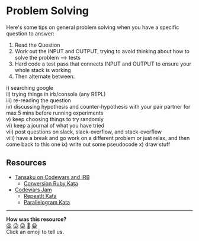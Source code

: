 Problem Solving
==============

Here's some tips on general problem solving when you have a specific question to answer:

1. Read the Question
2. Work out the INPUT and OUTPUT, trying to avoid thinking about how to solve the problem --> tests
3. Hard code a test pass that connects INPUT and OUTPUT to ensure your whole stack is working
4. Then alternate between:

  i) searching google  
  ii) trying things in irb/console (any REPL)  
  iii) re-reading the question  
  iv) discussing hypothesis and counter-hypothesis with your pair partner for max 5 mins before running experiments  
  v) keep choosing things to try randomly  
  vi) keep a journal of what you have tried  
  vii) post questions on slack, slack-overflow, and stack-overflow  
  viii) have a break and go work on a different problem or just relax, and then come back to this one 
  ix) write out some pseudocode
  x) draw stuff
  


Resources
--------

* [Tansaku on Codewars and IRB](https://www.youtube.com/watch?v=DhK5suixS-Y)
  * [Conversion Ruby Kata](http://www.codewars.com/kata/miles-per-gallon-to-kilometers-per-liter/train/ruby)
* [Codewars Jam](http://youtu.be/ss8V3GN28Hs)
  * [RepeatIt Kata](http://www.codewars.com/kata/repeatit/train/ruby) 
  * [Parallelogram Kata](http://www.codewars.com/kata/complete-the-pattern-number-10-parallelogram/train/ruby) 

<!-- BEGIN GENERATED SECTION DO NOT EDIT -->

---

**How was this resource?**  
[😫](https://airtable.com/shrUJ3t7KLMqVRFKR?prefill_Repository=course&prefill_File=pills/problem_solving.md&prefill_Sentiment=😫) [😕](https://airtable.com/shrUJ3t7KLMqVRFKR?prefill_Repository=course&prefill_File=pills/problem_solving.md&prefill_Sentiment=😕) [😐](https://airtable.com/shrUJ3t7KLMqVRFKR?prefill_Repository=course&prefill_File=pills/problem_solving.md&prefill_Sentiment=😐) [🙂](https://airtable.com/shrUJ3t7KLMqVRFKR?prefill_Repository=course&prefill_File=pills/problem_solving.md&prefill_Sentiment=🙂) [😀](https://airtable.com/shrUJ3t7KLMqVRFKR?prefill_Repository=course&prefill_File=pills/problem_solving.md&prefill_Sentiment=😀)  
Click an emoji to tell us.

<!-- END GENERATED SECTION DO NOT EDIT -->
